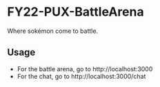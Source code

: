 # FY22-PUX-BattleArena

Where sokémon come to battle.

## Usage

- For the battle arena, go to http://localhost:3000
- For the chat, go to http://localhost:3000/chat
